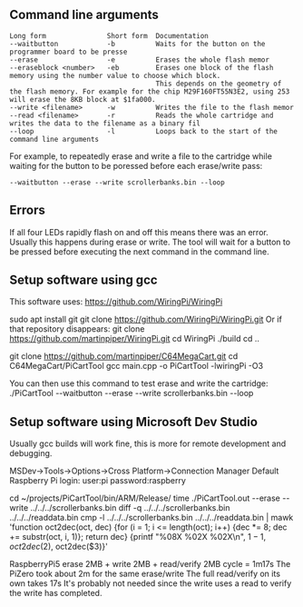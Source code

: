 ## Command line arguments

	Long form				Short form	Documentation
	--waitbutton			-b			Waits for the button on the programmer board to be presse
	--erase					-e			Erases the whole flash memor
	--eraseblock <number>	-eb			Erases one block of the flash memory using the number value to choose which block.
										This depends on the geometry of the flash memory. For example for the chip M29F160FT55N3E2, using 253 will erase the 8KB block at $1fa000.
	--write <filename>		-w			Writes the file to the flash memor
	--read <filename>		-r			Reads the whole cartridge and writes the data to the filename as a binary fil
	--loop					-l			Loops back to the start of the command line arguments

For example, to repeatedly erase and write a file to the cartridge while waiting for the button to be poressed before each erase/write pass:

	--waitbutton --erase --write scrollerbanks.bin --loop

## Errors

If all four LEDs rapidly flash on and off this means there was an error. Usually this happens during erase or write.
The tool will wait for a button to be pressed before executing the next command in the command line.


## Setup software using gcc

This software uses: https://github.com/WiringPi/WiringPi

sudo apt install git
git clone https://github.com/WiringPi/WiringPi.git
Or if that repository disappears: git clone https://github.com/martinpiper/WiringPi.git
cd WiringPi
./build
cd ..

git clone https://github.com/martinpiper/C64MegaCart.git
cd C64MegaCart/PiCartTool
gcc main.cpp -o PiCartTool -lwiringPi -O3

You can then use this command to test erase and write the cartridge: ./PiCartTool --waitbutton --erase --write scrollerbanks.bin --loop



## Setup software using Microsoft Dev Studio

Usually gcc builds will work fine, this is more for remote development and debugging.

MSDev->Tools->Options->Cross Platform->Connection Manager
Default Raspberry Pi login: user:pi password:raspberry


cd ~/projects/PiCartTool/bin/ARM/Release/
time ./PiCartTool.out --erase --write ../../../scrollerbanks.bin
diff -q ../../../scrollerbanks.bin ../../../readdata.bin
cmp -l ../../../scrollerbanks.bin ../../../readdata.bin | mawk 'function oct2dec(oct,     dec) {for (i = 1; i <= length(oct); i++) {dec *= 8; dec += substr(oct, i, 1)}; return dec} {printf "%08X %02X %02X\n", $1-1, oct2dec($2), oct2dec($3)}'



RaspberryPi5 erase 2MB + write 2MB + read/verify 2MB cycle = 1m17s
The PiZero took about 2m for the same erase/write
The full read/verify on its own takes 17s
It's probably not needed since the write uses a read to verify the write has completed.
